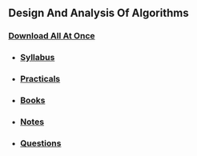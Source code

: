 ## Design And Analysis Of Algorithms

### [Download All At Once](https://samriddhicollegeedunp-my.sharepoint.com/:f:/g/personal/wilsonshrestha_samriddhicollege_edu_np/EtEsYKlbK_JIsy89cPXnZx4B3Hn46Q5x-YgyaD9oU1Z83A?e=pJW53z)

- ### [Syllabus](https://samriddhicollegeedunp-my.sharepoint.com/:f:/g/personal/wilsonshrestha_samriddhicollege_edu_np/EihUh1gO4yNDpGZlCjo_mNgBz9i1b_XuvU2uI-UwXAVUjw?e=QhbuoQ)

- ### [Practicals](https://samriddhicollegeedunp-my.sharepoint.com/:f:/g/personal/wilsonshrestha_samriddhicollege_edu_np/Eq9sdIEImMFJrbca0T2RZ5oBY3XlZ9LeyCTAouA5os0zJQ?e=SKIC9t)

- ### [Books](https://samriddhicollegeedunp-my.sharepoint.com/:f:/g/personal/wilsonshrestha_samriddhicollege_edu_np/Ep_uHOnZLxVOq8tFCzuR-38B8RuFQczIw8VaUaRz6_laRw?e=syydg5)
 
- ### [Notes](https://samriddhicollegeedunp-my.sharepoint.com/:f:/g/personal/wilsonshrestha_samriddhicollege_edu_np/EjvlCm9MrLdAigC5xCM1O7MBr2KWyoFhIj863Fy5IylADA?e=feP7la)

- ### [Questions](https://samriddhicollegeedunp-my.sharepoint.com/:f:/g/personal/wilsonshrestha_samriddhicollege_edu_np/EoJrnU3DRuxJumC950EDPoQBy5X2tiG1zqW2F4-mqwlL8w?e=SoYopV)